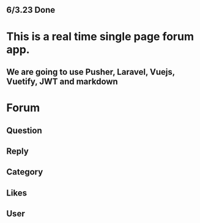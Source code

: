 ## 6/3.23 Done

# This is a real time single page forum app.

## We are going to use Pusher, Laravel, Vuejs, Vuetify, JWT and markdown

# Forum

## Question
## Reply
## Category
## Likes
## User

